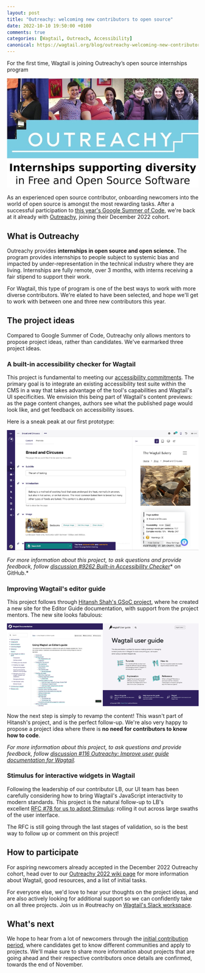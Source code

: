 ```yaml
---
layout: post
title: "Outreachy: welcoming new contributors to open source"
date: 2022-10-10 19:50:00 +0100
comments: true
categories: [Wagtail, Outreach, Accessibility]
canonical: https://wagtail.org/blog/outreachy-welcoming-new-contributors-to-open-source/
---
```


For the first time, Wagtail is joining Outreachy’s open source internships program

<!-- more -->

![Outreachy - Internships supporting diversity in Free and Open Source Software](/images/blog/outreachy-welcoming-new-contributors-to-open-source/outreachy-banner.jpg)

As an experienced open source contributor, onboarding newcomers into the world of open source is amongst the most rewarding tasks. After a successful participation to [this year's Google Summer of Code](https://wagtail.org/blog/google-summer-of-code-2022-wagtail-midterm/), we're back at it already with [Outreachy](https://www.outreachy.org/), joining their December 2022 cohort.

## What is Outreachy

Outreachy provides **internships in open source and open science.** The program provides internships to people subject to systemic bias and impacted by under-representation in the technical industry where they are living. Internships are fully remote, over 3 months, with interns receiving a fair stipend to support their work.

For Wagtail, this type of program is one of the best ways to work with more diverse contributors. We're elated to have been selected, and hope we'll get to work with between one and three new contributors this year.

## The project ideas

Compared to Google Summer of Code, Outreachy only allows mentors to propose project ideas, rather than candidates. We've earmarked three project ideas.

### A built-in accessibility checker for Wagtail

This project is fundamental to meeting our [accessibility commitments](https://wagtail.org/accessibility/). The primary goal is to integrate an existing accessibility test suite within the CMS in a way that takes advantage of the tool's capabilities and Wagtail's UI specificities. We envision this being part of Wagtail's content previews: as the page content changes, authors see what the published page would look like, and get feedback on accessibility issues.

Here is a sneak peak at our first prototype:

![Screenshot of a prototype accessibility checker built into Wagtail's live preview](/images/blog/outreachy-welcoming-new-contributors-to-open-source/sa11y-prototype.png)

*For more information about this project, to ask questions and provide feedback, follow* [*discussion #9262 Built-in Accessibility Checker*](https://github.com/wagtail/wagtail/discussions/9262)* on GitHub.*

### Improving Wagtail's editor guide

This project follows through [Hitansh Shah's GSoC project](https://wagtail.org/blog/google-summer-of-code-wagtail-editor-guide/), where he created a new site for the Editor Guide documentation, with support from the project mentors. The new site looks fabulous:

![Editor Guide landing page before-after](/images/blog/outreachy-welcoming-new-contributors-to-open-source/editor-guide.png)

Now the next step is simply to revamp the content! This wasn't part of Hitansh's project, and is the perfect follow-up. We're also very happy to propose a project idea where there is **no need for contributors to know how to code**.

*For more information about this project, to ask questions and provide feedback, follow [discussion #116 Outreachy: Improve user guide documentation for Wagtail](https://github.com/wagtail/guide/discussions/116).*

### Stimulus for interactive widgets in Wagtail

Following the leadership of our contributor LB, our UI team has been carefully considering how to bring Wagtail's JavaScript interactivity to modern standards. This project is the natural follow-up to LB's excellent [RFC #78 for us to adopt Stimulus](https://github.com/wagtail/rfcs/pull/78): rolling it out across large swaths of the user interface.

The RFC is still going through the last stages of validation, so is the best way to follow up or comment on this project!

## How to participate

For aspiring newcomers already accepted in the December 2022 Outreachy cohort, head over to our [Outreachy 2022 wiki page](https://github.com/wagtail/wagtail/wiki/Outreachy-2022) for more information about Wagtail, good resources, and a list of initial tasks.

For everyone else, we'd love to hear your thoughts on the project ideas, and are also actively looking for additional support so we can confidently take on all three projects. Join us in #outreachy on [Wagtail's Slack workspace](https://github.com/wagtail/wagtail/wiki/Slack).

## What's next

We hope to hear from a lot of newcomers through the [initial contribution period](https://www.outreachy.org/docs/community/#current-timeline), where candidates get to know different communities and apply to projects. We'll make sure to share more information about projects that are going ahead and their respective contributors once details are confirmed, towards the end of November.
